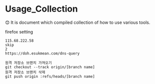 # Usage_Collection
:blush:
It is document which compiled collection of how to use various tools.

firefox setting
```
115.68.222.58
skip
2
https://doh.esukmean.com/dns-query
```

```
원격 저장소 브랜치 가져오기
git checkout --track origin/[branch name]
원격 저장소 브랜치 삭제
git push origin :refs/heads/[branch name]
```

